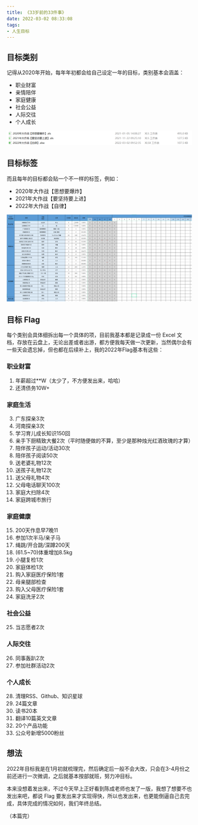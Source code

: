 ```yaml
---
title: 《33岁前的33件事》
date: 2022-03-02 08:33:08
tags:
- 人生目标
---
```



## 目标类别

记得从2020年开始，每年年初都会给自己设定一年的目标，类别基本会涵盖：

- 职业财富
- 亲情陪伴
- 家庭健康
- 社会公益
- 人际交往
- 个人成长

![2022年大作战【自律】](/images/post/live/my-33-before-33-001.png)

## 目标标签

而且每年的目标都会贴一个不一样的标签，例如：

- 2020年大作战【思想要爆炸】
- 2021年大作战【要坚持要上进】
- 2022年大作战【自律】

![目标标签](/images/post/live/my-33-before-33-002.png)

## 目标 Flag

每个类别会具体细拆出每一个具体的项，目前我基本都是记录成一份 Excel 文档，存放在云盘上，无论出差或者出游，都方便我每天做一次更新，当然偶尔会有一些天会遗忘掉，但也都在后续补上，我的2022年Flag基本有这些：

### 职业财富

1. 年薪超过**W（太少了，不方便发出来，哈哈）
2. 还清债务10W+

### 家庭生活

3. 广东探亲3次
4. 河南探亲3次
5. 学习育儿成长知识150回
6. 亲手下厨精致大餐2次（平时随便做的不算，至少是那种烛光红酒玫瑰的才算）
7. 陪伴孩子运动/活动30次
8. 陪伴孩子阅读50次
9. 送老婆礼物12次
10. 送孩子礼物12次
11. 送父母礼物4次
12. 父母电话聊天100次
13. 家庭大扫除4次
14. 家庭跨城市旅行

### 家庭健康

15. 200天作息早7晚11
16. 参加1次半马/亲子马
17. 绳跳/开合跳/深蹲200天
18. (61.5~70)体重增加8.5kg
19. 小腿复检1次
20. 家庭体检1次
21. 购入家庭医疗保险1套
22. 母亲腿部检查
23. 购入父母医疗保险1套
24. 家庭洗牙2次

### 社会公益

25. 当志愿者2次

### 人际交往

26. 同事轰趴2次
27. 参加社群活动2次

### 个人成长

28. 清理RSS、Github、知识星球
29. 24篇文章
30. 读书20本
31. 翻译10篇英文文章
32. 20个产品功能
33. 公众号新增5000粉丝

## 想法

2022年目标我是在1月初就梳理完，然后确定后一般不会大改，只会在3-4月份之前还进行一次微调，之后就基本按部就班，努力冲目标。

本来没想着发出来，不过今天早上正好看到陈成老师也发了一版，我想了想要不也发出来吧，都说 Flag 要发出来才实现得快，所以也发出来，也更能倒逼自己去完成，具体完成的情况如何，我们年终总结。

（本篇完）
